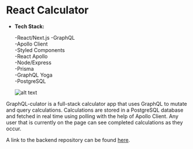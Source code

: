 # React Calculator

* **Tech Stack:**
   
   -React/Next.js
   -GraphQL  
   -Apollo Client  
   -Styled Components  
   -React Apollo     
   -Node/Express  
   -Prisma  
   -GraphQL Yoga  
   -PostgreSQL
  
  ![alt text][screenshot]

[screenshot]: https://i.imgur.com/nGKbQLd.png

GraphQL-culator is a full-stack calculator app that uses GraphQL to mutate and query calculations. Calculations are stored in a PostgreSQL database and fetched in real time using polling with the help of Apollo Client. Any user that is currently on the page can see completed calculations as they occur.

A link to the backend repository can be found [here](https://github.com/justindaiello/react_calculator_backend).
